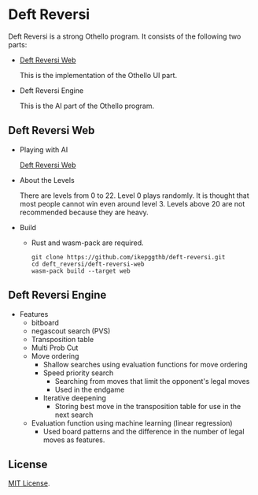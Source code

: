 # Deft Reversi

Deft Reversi is a strong Othello program. It consists of the following two parts:

- [Deft Reversi Web](https://az.recazbowl.net/deft_web/)

  This is the implementation of the Othello UI part.

- Deft Reversi Engine

  This is the AI part of the Othello program.

## Deft Reversi Web

- Playing with AI

  [Deft Reversi Web](https://az.recazbowl.net/deft_web/)

- About the Levels

  There are levels from 0 to 22. Level 0 plays randomly. It is thought that most people cannot win even around level 3. Levels above 20 are not recommended because they are heavy.

- Build
  - Rust and wasm-pack are required.

    ```
    git clone https://github.com/ikepggthb/deft-reversi.git
    cd deft_reversi/deft-reversi-web
    wasm-pack build --target web
    ```

## Deft Reversi Engine

- Features
  - bitboard
  - negascout search (PVS)
  - Transposition table
  - Multi Prob Cut
  - Move ordering
    - Shallow searches using evaluation functions for move ordering
    - Speed priority search
      - Searching from moves that limit the opponent's legal moves
      - Used in the endgame
    - Iterative deepening
      - Storing best move in the transposition table for use in the next search
  - Evaluation function using machine learning (linear regression)
    - Used board patterns and the difference in the number of legal moves as features.

## License
[MIT License](https://opensource.org/license/mit/).